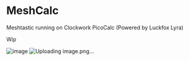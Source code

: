 # MeshCalc
Meshtastic running on Clockwork PicoCalc (Powered by Luckfox Lyra)

Wip

![image](https://github.com/user-attachments/assets/efe95224-e7ff-4623-b3cd-f3e74317f6af)
![Uploading image.png…]()

